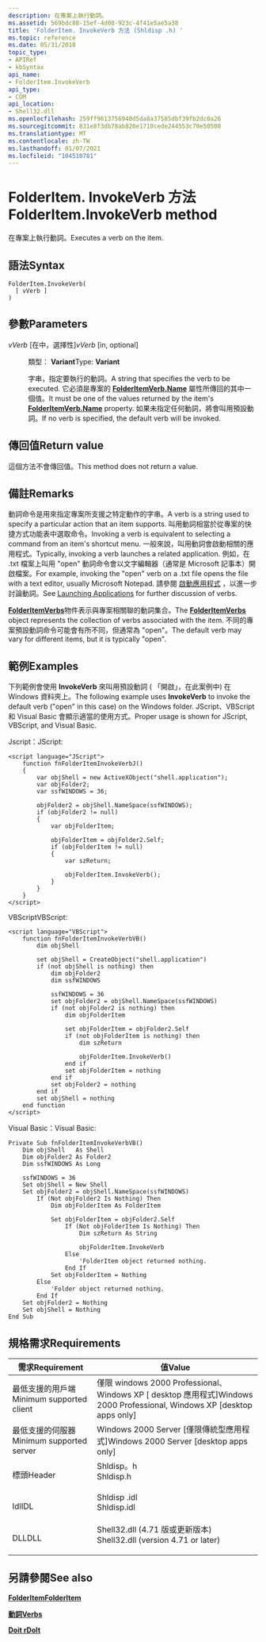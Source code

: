```yaml
---
description: 在專案上執行動詞。
ms.assetid: 569bdc88-15ef-4d08-923c-4f41e5ae5a38
title: 'FolderItem. InvokeVerb 方法 (Shldisp .h) '
ms.topic: reference
ms.date: 05/31/2018
topic_type:
- APIRef
- kbSyntax
api_name:
- FolderItem.InvokeVerb
api_type:
- COM
api_location:
- Shell32.dll
ms.openlocfilehash: 259ff9613756940d5da8a37585dbf39fb2dc0a26
ms.sourcegitcommit: 831e8f3db78ab820e1710cede244553c70e50500
ms.translationtype: MT
ms.contentlocale: zh-TW
ms.lasthandoff: 01/07/2021
ms.locfileid: "104510781"
---
```

# <a name="folderiteminvokeverb-method"></a><span data-ttu-id="bcf9e-103">FolderItem. InvokeVerb 方法</span><span class="sxs-lookup"><span data-stu-id="bcf9e-103">FolderItem.InvokeVerb method</span></span>

<span data-ttu-id="bcf9e-104">在專案上執行動詞。</span><span class="sxs-lookup"><span data-stu-id="bcf9e-104">Executes a verb on the item.</span></span>

## <a name="syntax"></a><span data-ttu-id="bcf9e-105">語法</span><span class="sxs-lookup"><span data-stu-id="bcf9e-105">Syntax</span></span>


```JScript
FolderItem.InvokeVerb(
  [ vVerb ]
)
```



## <a name="parameters"></a><span data-ttu-id="bcf9e-106">參數</span><span class="sxs-lookup"><span data-stu-id="bcf9e-106">Parameters</span></span>

<dl> <dt>

<span data-ttu-id="bcf9e-107">*vVerb* \[在中，選擇性\]</span><span class="sxs-lookup"><span data-stu-id="bcf9e-107">*vVerb* \[in, optional\]</span></span>
</dt> <dd>

<span data-ttu-id="bcf9e-108">類型： **Variant**</span><span class="sxs-lookup"><span data-stu-id="bcf9e-108">Type: **Variant**</span></span>

<span data-ttu-id="bcf9e-109">字串，指定要執行的動詞。</span><span class="sxs-lookup"><span data-stu-id="bcf9e-109">A string that specifies the verb to be executed.</span></span> <span data-ttu-id="bcf9e-110">它必須是專案的 [**FolderItemVerb.Name**](folderitemverb-name.md) 屬性所傳回的其中一個值。</span><span class="sxs-lookup"><span data-stu-id="bcf9e-110">It must be one of the values returned by the item's [**FolderItemVerb.Name**](folderitemverb-name.md) property.</span></span> <span data-ttu-id="bcf9e-111">如果未指定任何動詞，將會叫用預設動詞。</span><span class="sxs-lookup"><span data-stu-id="bcf9e-111">If no verb is specified, the default verb will be invoked.</span></span>

</dd> </dl>

## <a name="return-value"></a><span data-ttu-id="bcf9e-112">傳回值</span><span class="sxs-lookup"><span data-stu-id="bcf9e-112">Return value</span></span>

<span data-ttu-id="bcf9e-113">這個方法不會傳回值。</span><span class="sxs-lookup"><span data-stu-id="bcf9e-113">This method does not return a value.</span></span>

## <a name="remarks"></a><span data-ttu-id="bcf9e-114">備註</span><span class="sxs-lookup"><span data-stu-id="bcf9e-114">Remarks</span></span>

<span data-ttu-id="bcf9e-115">動詞命令是用來指定專案所支援之特定動作的字串。</span><span class="sxs-lookup"><span data-stu-id="bcf9e-115">A verb is a string used to specify a particular action that an item supports.</span></span> <span data-ttu-id="bcf9e-116">叫用動詞相當於從專案的快捷方式功能表中選取命令。</span><span class="sxs-lookup"><span data-stu-id="bcf9e-116">Invoking a verb is equivalent to selecting a command from an item's shortcut menu.</span></span> <span data-ttu-id="bcf9e-117">一般來說，叫用動詞會啟動相關的應用程式。</span><span class="sxs-lookup"><span data-stu-id="bcf9e-117">Typically, invoking a verb launches a related application.</span></span> <span data-ttu-id="bcf9e-118">例如，在 .txt 檔案上叫用 "open" 動詞命令會以文字編輯器（通常是 Microsoft 記事本）開啟檔案。</span><span class="sxs-lookup"><span data-stu-id="bcf9e-118">For example, invoking the "open" verb on a .txt file opens the file with a text editor, usually Microsoft Notepad.</span></span> <span data-ttu-id="bcf9e-119">請參閱 [啟動應用程式](launch.md) ，以進一步討論動詞。</span><span class="sxs-lookup"><span data-stu-id="bcf9e-119">See [Launching Applications](launch.md) for further discussion of verbs.</span></span>

<span data-ttu-id="bcf9e-120">[**FolderItemVerbs**](folderitemverbs.md)物件表示與專案相關聯的動詞集合。</span><span class="sxs-lookup"><span data-stu-id="bcf9e-120">The [**FolderItemVerbs**](folderitemverbs.md) object represents the collection of verbs associated with the item.</span></span> <span data-ttu-id="bcf9e-121">不同的專案預設動詞命令可能會有所不同，但通常為 "open"。</span><span class="sxs-lookup"><span data-stu-id="bcf9e-121">The default verb may vary for different items, but it is typically "open".</span></span>

## <a name="examples"></a><span data-ttu-id="bcf9e-122">範例</span><span class="sxs-lookup"><span data-stu-id="bcf9e-122">Examples</span></span>

<span data-ttu-id="bcf9e-123">下列範例會使用 **InvokeVerb** 來叫用預設動詞 ( 「開啟」，在此案例中) 在 Windows 資料夾上。</span><span class="sxs-lookup"><span data-stu-id="bcf9e-123">The following example uses **InvokeVerb** to invoke the default verb ("open" in this case) on the Windows folder.</span></span> <span data-ttu-id="bcf9e-124">JScript、VBScript 和 Visual Basic 會顯示適當的使用方式。</span><span class="sxs-lookup"><span data-stu-id="bcf9e-124">Proper usage is shown for JScript, VBScript, and Visual Basic.</span></span>

<span data-ttu-id="bcf9e-125">Jscript：</span><span class="sxs-lookup"><span data-stu-id="bcf9e-125">JScript:</span></span>


```JScript
<script language="JScript">
    function fnFolderItemInvokeVerbJ()
    {
        var objShell = new ActiveXObject("shell.application");
        var objFolder2;
        var ssfWINDOWS = 36;
        
        objFolder2 = objShell.NameSpace(ssfWINDOWS);
        if (objFolder2 != null)
        {
            var objFolderItem;
            
            objFolderItem = objFolder2.Self;
            if (objFolderItem != null)
            {
                var szReturn;
                
                objFolderItem.InvokeVerb();
            }
        }
    }
</script>
```



<span data-ttu-id="bcf9e-126">VBScript</span><span class="sxs-lookup"><span data-stu-id="bcf9e-126">VBScript:</span></span>


```VB
<script language="VBScript">
    function fnFolderItemInvokeVerbVB()
        dim objShell
        
        set objShell = CreateObject("shell.application")
        if (not objShell is nothing) then
            dim objFolder2
            dim ssfWINDOWS
                
            ssfWINDOWS = 36
            set objFolder2 = objShell.NameSpace(ssfWINDOWS)
            if (not objFolder2 is nothing) then
                dim objFolderItem
                        
                set objFolderItem = objFolder2.Self
                if (not objFolderItem is nothing) then
                    dim szReturn
                                
                    objFolderItem.InvokeVerb()
                end if
                set objFolderItem = nothing
            end if
            set objFolder2 = nothing
        end if
        set objShell = nothing
    end function
</script>
```



<span data-ttu-id="bcf9e-127">Visual Basic：</span><span class="sxs-lookup"><span data-stu-id="bcf9e-127">Visual Basic:</span></span>


```VB
Private Sub fnFolderItemInvokeVerbVB()
    Dim objShell   As Shell
    Dim objFolder2 As Folder2
    Dim ssfWINDOWS As Long
    
    ssfWINDOWS = 36
    Set objShell = New Shell
    Set objFolder2 = objShell.NameSpace(ssfWINDOWS)
        If (Not objFolder2 Is Nothing) Then
            Dim objFolderItem As FolderItem
            
            Set objFolderItem = objFolder2.Self
                If (Not objFolderItem Is Nothing) Then
                    Dim szReturn As String
                    
                    objFolderItem.InvokeVerb
                Else
                    'FolderItem object returned nothing.
                End If
            Set objFolderItem = Nothing
        Else
            'Folder object returned nothing.
        End If
    Set objFolder2 = Nothing
    Set objShell = Nothing
End Sub
```



## <a name="requirements"></a><span data-ttu-id="bcf9e-128">規格需求</span><span class="sxs-lookup"><span data-stu-id="bcf9e-128">Requirements</span></span>



| <span data-ttu-id="bcf9e-129">需求</span><span class="sxs-lookup"><span data-stu-id="bcf9e-129">Requirement</span></span> | <span data-ttu-id="bcf9e-130">值</span><span class="sxs-lookup"><span data-stu-id="bcf9e-130">Value</span></span> |
|-------------------------------------|----------------------------------------------------------------------------------------------------------------|
| <span data-ttu-id="bcf9e-131">最低支援的用戶端</span><span class="sxs-lookup"><span data-stu-id="bcf9e-131">Minimum supported client</span></span><br/> | <span data-ttu-id="bcf9e-132">僅限 windows 2000 Professional、Windows XP \[ desktop 應用程式\]</span><span class="sxs-lookup"><span data-stu-id="bcf9e-132">Windows 2000 Professional, Windows XP \[desktop apps only\]</span></span><br/>                                         |
| <span data-ttu-id="bcf9e-133">最低支援的伺服器</span><span class="sxs-lookup"><span data-stu-id="bcf9e-133">Minimum supported server</span></span><br/> | <span data-ttu-id="bcf9e-134">Windows 2000 Server \[僅限傳統型應用程式\]</span><span class="sxs-lookup"><span data-stu-id="bcf9e-134">Windows 2000 Server \[desktop apps only\]</span></span><br/>                                                           |
| <span data-ttu-id="bcf9e-135">標頭</span><span class="sxs-lookup"><span data-stu-id="bcf9e-135">Header</span></span><br/>                   | <dl> <span data-ttu-id="bcf9e-136"><dt>Shldisp。h</dt></span><span class="sxs-lookup"><span data-stu-id="bcf9e-136"><dt>Shldisp.h</dt></span></span> </dl>                           |
| <span data-ttu-id="bcf9e-137">Idl</span><span class="sxs-lookup"><span data-stu-id="bcf9e-137">IDL</span></span><br/>                      | <dl> <span data-ttu-id="bcf9e-138"><dt>Shldisp .idl</dt></span><span class="sxs-lookup"><span data-stu-id="bcf9e-138"><dt>Shldisp.idl</dt></span></span> </dl>                         |
| <span data-ttu-id="bcf9e-139">DLL</span><span class="sxs-lookup"><span data-stu-id="bcf9e-139">DLL</span></span><br/>                      | <dl> <span data-ttu-id="bcf9e-140"><dt>Shell32.dll (4.71 版或更新版本) </dt></span><span class="sxs-lookup"><span data-stu-id="bcf9e-140"><dt>Shell32.dll (version 4.71 or later)</dt></span></span> </dl> |



## <a name="see-also"></a><span data-ttu-id="bcf9e-141">另請參閱</span><span class="sxs-lookup"><span data-stu-id="bcf9e-141">See also</span></span>

<dl> <dt>

[<span data-ttu-id="bcf9e-142">**FolderItem**</span><span class="sxs-lookup"><span data-stu-id="bcf9e-142">**FolderItem**</span></span>](folderitem.md)
</dt> <dt>

[<span data-ttu-id="bcf9e-143">**動詞**</span><span class="sxs-lookup"><span data-stu-id="bcf9e-143">**Verbs**</span></span>](folderitem-verbs.md)
</dt> <dt>

[<span data-ttu-id="bcf9e-144">**Doit r**</span><span class="sxs-lookup"><span data-stu-id="bcf9e-144">**DoIt**</span></span>](folderitemverb-doit.md)
</dt> </dl>

 

 




